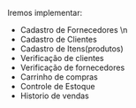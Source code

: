 Iremos implementar:

- Cadastro de Fornecedores \n
- Cadastro de Clientes
- Cadastro de Itens(produtos)
- Verificação de clientes
- Verificação de fornecedores
- Carrinho de compras
- Controle de Estoque
- Historio de vendas